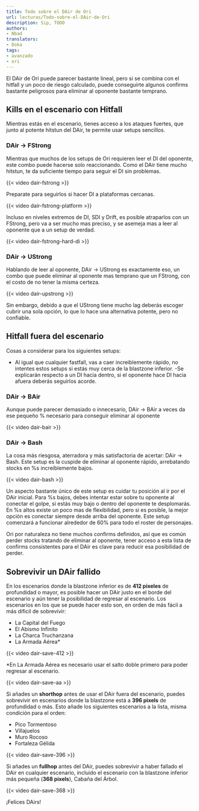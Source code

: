 ```yaml
---
title: Todo sobre el DAir de Ori
url: lecturas/Todo-sobre-el-DAir-de-Ori
description: Sip, TODO
authors:
- Nbad
translators:
- Doka
tags:
- avanzado
- ori
---
```


El DAir de Ori puede parecer bastante lineal, pero si se combina con el hitfall y un poco de riesgo calculado, puede conseguirte algunos confirms bastante peligrosos para eliminar al oponente bastante temprano.

## Kills en el escenario con Hitfall

Mientras estás en el escenario, tienes acceso a los ataques fuertes, que junto al potente hitstun del DAir, te permite usar setups sencillos.

### DAir -> FStrong

Mientras que muchos de los setups de Ori requieren leer el DI del oponente, este combo puede hacerse solo reaccionando. Como el DAir tiene mucho hitstun, te da suficiente tiempo para seguir el DI sin problemas.

{{< video dair-fstrong >}}

Preparate para seguirlos si hacer DI a plataformas cercanas.

{{< video dair-fstrong-platform >}}

Incluso en niveles extremos de DI, SDI y Drift, es posible atraparlos con un FStrong, pero va a ser mucho mas preciso, y se asemeja mas a leer al oponente que a un setup de verdad.

{{< video dair-fstrong-hard-di >}}

### DAir -> UStrong

Hablando de leer al oponente, DAir -> UStrong es exactamente eso, un combo que puede eliminar al oponente mas temprano que un FStrong, con el costo de no tener la misma certeza.

{{< video dair-upstrong >}}

Sin embargo, debido a que el UStrong tiene mucho lag deberás escoger cubrir una sola opción, lo que lo hace una alternativa potente, pero no confiable.

## Hitfall fuera del escenario

Cosas a considerar para los siguientes setups:
- Al igual que cualquier fastfall, vas a caer increiblemente rápido, no intentes estos setups si estás muy cerca de la blastzone inferior.
-Se explicarán respecto a un DI hacia dentro, si el oponente hace DI hacia afuera deberás seguirlos acorde.

### DAir -> BAir

Aunque puede parecer demasiado o innecesario, DAir -> BAir a veces da ese pequeño % necesario para conseguir eliminar al oponente

{{< video dair-bair >}}

### DAir -> Bash

La cosa más riesgosa, aterradora y más satisfactoria de acertar: DAir -> Bash. Este setup es la cuspide de eliminar al oponente rápido, arrebatando stocks en %s increíblemente bajos.

{{< video dair-bash >}}

Un aspecto bastante único de este setup es cuidar tu posición al ir por el DAir inicial. Para %s bajos, debes intentar estar sobre tu oponente al conectar el golpe, si estás muy bajo o dentro del oponente te desplomarás. En %s altos existe un poco mas de flexibilidad, pero si es posible, la mejor opción es conectar siempre desde arriba del oponente. Este setup comenzará a funcionar alrededor de 60% para todo el roster de personajes.

Ori por naturaleza no tiene muchos confirms definidos, así que es común perder stocks tratando de eliminar al oponente, tener acceso a esta lista de confirms consistentes para el DAir es clave para reducir esa posibilidad de perder.

## Sobrevivir un DAir fallido

En los escenarios donde la blastzone inferior es de **412 pixeles** de profundidad o mayor, es posible hacer un DAir justo en el borde del escenario y aún tener la posibilidad de regresar al escenario.
Los escenarios en los que se puede hacer esto son, en orden de más fácil a más dificil de sobrevivir:
- La Capital del Fuego
- El Abismo Infinito
- La Charca Truchanzana
- La Armada Aérea*

{{< video dair-save-412 >}}

*En La Armada Aérea es necesario usar el salto doble primero para poder regresar al escenario.

{{< video dair-save-aa >}}

Si añades un **shorthop** antes de usar el DAir fuera del escenario, puedes sobrevivir en escenarios donde la blastzone está a **396 pixels** de profundidad o más.
Esto añade los siguientes escenarios a la lista, misma condición para el orden:
- Pico Tormentoso
- Villajuelos
- Muro Rocoso
- Fortaleza Gélida

{{< video dair-save-396 >}}

Si añades un **fullhop** antes del DAir, puedes sobrevivir a haber fallado el DAir en cualquier escenario, incluido el escenario con la blastzone inferior más pequeña (**368 pixels**), Cabaña del Árbol.

{{< video dair-save-368 >}}

¡Felices DAirs!
